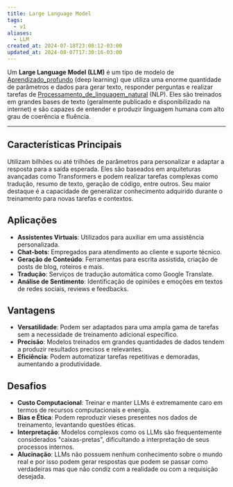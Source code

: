 ```yaml
---
title: Large Language Model
tags:
  - v1
aliases:
  - LLM
created_at: 2024-07-18T23:08:12-03:00
updated_at: 2024-08-07T17:30:16-03:00
---
```


Um **Large Language Model (LLM)** é um tipo de modelo de [Aprendizado_profundo](../../08/05/Aprendizado_profundo.md) (deep learning) que utiliza uma enorme quantidade de parâmetros e dados para gerar texto, responder perguntas e realizar tarefas de [Processamento_de_linguagem_natural](../../08/05/Processamento_de_linguagem_natural.md) (NLP). Eles são treinados em grandes bases de texto (geralmente publicado e disponibilizado na internet) e são capazes de entender e produzir linguagem humana com alto grau de coerência e fluência.

---

## Características Principais

Utilizam bilhões ou até trilhões de parâmetros para personalizar e adaptar a resposta para a saída esperada. Eles são baseados em arquiteturas avançadas como Transformers e podem realizar tarefas complexas como tradução, resumo de texto, geração de código, entre outros. Seu maior destaque é a capacidade de generalizar conhecimento adquirido durante o treinamento para novas tarefas e contextos.

## Aplicações

- **Assistentes Virtuais**: Utilizados para auxiliar em uma assistência personalizada.
- **Chat-bots**: Empregados para atendimento ao cliente e suporte técnico.
- **Geração de Conteúdo**: Ferramentas para escrita assistida, criação de posts de blog, roteiros e mais.
- **Tradução**: Serviços de tradução automática como Google Translate.
- **Análise de Sentimento**: Identificação de opiniões e emoções em textos de redes sociais, reviews e feedbacks.

## Vantagens

- **Versatilidade**: Podem ser adaptados para uma ampla gama de tarefas sem a necessidade de treinamento adicional específico.
- **Precisão**: Modelos treinados em grandes quantidades de dados tendem a produzir resultados precisos e relevantes.
- **Eficiência**: Podem automatizar tarefas repetitivas e demoradas, aumentando a produtividade.

## Desafios

- **Custo Computacional**: Treinar e manter LLMs é extremamente caro em termos de recursos computacionais e energia.
- **Bias e Ética**: Podem reproduzir vieses presentes nos dados de treinamento, levantando questões éticas.
- **Interpretação**: Modelos complexos como os LLMs são frequentemente considerados "caixas-pretas", dificultando a interpretação de seus processos internos.
- **Alucinação**:  LLMs não possuem nenhum conhecimento sobre o mundo real e por isso podem gerar respostas que podem se passar como verdadeiras mas que não condiz com a realidade ou com a requisição desejada.